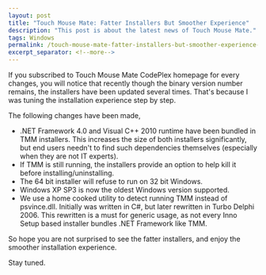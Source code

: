 ```yaml
---
layout: post
title: "Touch Mouse Mate: Fatter Installers But Smoother Experience"
description: "This post is about the latest news of Touch Mouse Mate."
tags: Windows
permalink: /touch-mouse-mate-fatter-installers-but-smoother-experience-62030cdf0c90
excerpt_separator: <!--more-->
---
```

If you subscribed to Touch Mouse Mate CodePlex homepage for every changes, you will notice that recently though the binary version number remains, the installers have been updated several times. That's because I was tuning the installation experience step by step.
<!--more-->

The following changes have been made,

* .NET Framework 4.0 and Visual C++ 2010 runtime have been bundled in TMM installers. This increases the size of both installers significantly, but end users needn't to find such dependencies themselves (especially when they are not IT experts).
* If TMM is still running, the installers provide an option to help kill it before installing/uninstalling.
* The 64 bit installer will refuse to run on 32 bit Windows.
* Windows XP SP3 is now the oldest Windows version supported.
* We use a home cooked utility to detect running TMM instead of psvince.dll. Initially was written in C#, but later rewritten in Turbo Delphi 2006. This rewritten is a must for generic usage, as not every Inno Setup based installer bundles .NET Framework like TMM.

So hope you are not surprised to see the fatter installers, and enjoy the smoother installation experience.

Stay tuned.
